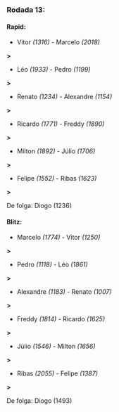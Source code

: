 ### Rodada 13:

#### Rapid:

* Vitor *(1316)*     -     Marcelo *(2018)*

 **>** 
* Léo *(1933)*     -     Pedro *(1199)*

 **>** 
* Renato *(1234)*     -     Alexandre *(1154)*

 **>** 
* Ricardo *(1771)*     -     Freddy *(1890)*

 **>** 
* Milton *(1892)*     -     Júlio *(1706)*

 **>** 
* Felipe *(1552)*     -     Ribas *(1623)*

 **>** 

De folga: Diogo (1236)

#### Blitz:

* Marcelo *(1774)*     -     Vitor *(1250)*

 **>** 
* Pedro *(1118)*     -     Léo *(1861)*

 **>** 
* Alexandre *(1183)*     -     Renato *(1007)*

 **>** 
* Freddy *(1814)*     -     Ricardo *(1625)*

 **>** 
* Júlio *(1546)*     -     Milton *(1656)*

 **>** 
* Ribas *(2055)*     -     Felipe *(1387)*

 **>** 

De folga: Diogo (1493)


